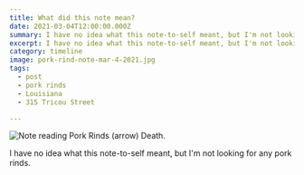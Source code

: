 ```yaml
---
title: What did this note mean?
date: 2021-03-04T12:00:00.000Z
summary: I have no idea what this note-to-self meant, but I'm not looking for any pork rinds.
excerpt: I have no idea what this note-to-self meant, but I'm not looking for any pork rinds.
category: timeline
image: pork-rind-note-mar-4-2021.jpg
tags:
  - post
  - pork rinds
  - Louisiana
  - 315 Tricou Street

---
```


![Note reading Pork Rinds (arrow) Death.](pork-rind-note-mar-4-2021.jpg "Note reading Pork Rinds (arrow) Death.")

I have no idea what this note-to-self meant, but I'm not looking for any pork rinds.